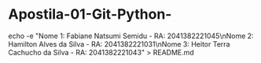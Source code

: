 # Apostila-01-Git-Python-
echo -e "Nome 1: Fabiane Natsumi Semidu - RA: 2041382221045\nNome 2: Hamilton Alves da Silva - RA: 2041382221031\nNome 3: Heitor Terra Cachucho da Silva - RA: 2041382221043" > README.md
